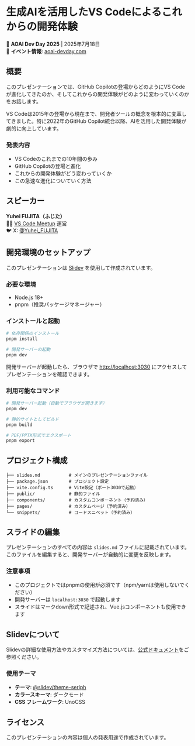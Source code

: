 # 生成AIを活用したVS Codeによるこれからの開発体験

📅 **AOAI Dev Day 2025** | 2025年7月18日  
🎯 **イベント情報**: [aoai-devday.com](https://aoai-devday.com/)

## 概要

このプレゼンテーションでは、GitHub Copilotの登場からどのようにVS Codeが進化してきたのか、そしてこれからの開発体験がどのように変わっていくのかをお話します。

VS Codeは2015年の登場から現在まで、開発者ツールの概念を根本的に変革してきました。特に2022年のGitHub Copilot統合以降、AIを活用した開発体験が劇的に向上しています。

### 発表内容
- VS Codeのこれまでの10年間の歩み
- GitHub Copilotの登場と進化
- これからの開発体験がどう変わっていくか
- この急速な進化についていく方法

## スピーカー

**Yuhei FUJITA（ふじた）**  
🏃‍♂️ [VS Code Meetup](https://vscode.connpass.com/) 運営  
🐦 X: [@Yuhei_FUJITA](https://x.com/Yuhei_FUJITA)

## 開発環境のセットアップ

このプレゼンテーションは [Slidev](https://github.com/slidevjs/slidev) を使用して作成されています。

### 必要な環境
- Node.js 18+ 
- pnpm（推奨パッケージマネージャー）

### インストールと起動

```bash
# 依存関係のインストール
pnpm install

# 開発サーバーの起動
pnpm dev
```

開発サーバーが起動したら、ブラウザで <http://localhost:3030> にアクセスしてプレゼンテーションを確認できます。

### 利用可能なコマンド

```bash
# 開発サーバー起動（自動でブラウザが開きます）
pnpm dev

# 静的サイトとしてビルド
pnpm build

# PDF/PPTX形式でエクスポート
pnpm export
```

## プロジェクト構成

```
├── slides.md           # メインのプレゼンテーションファイル
├── package.json        # プロジェクト設定
├── vite.config.ts      # Vite設定（ポート3030で起動）
├── public/             # 静的ファイル
├── components/         # カスタムコンポーネント（予約済み）
├── pages/              # カスタムページ（予約済み）
└── snippets/           # コードスニペット（予約済み）
```

## スライドの編集

プレゼンテーションのすべての内容は `slides.md` ファイルに記載されています。このファイルを編集すると、開発サーバーが自動的に変更を反映します。

### 注意事項
- このプロジェクトではpnpmの使用が必須です（npm/yarnは使用しないでください）
- 開発サーバーは `localhost:3030` で起動します
- スライドはマークdown形式で記述され、Vue.jsコンポーネントも使用できます

## Slidevについて

Slidevの詳細な使用方法やカスタマイズ方法については、[公式ドキュメント](https://sli.dev/)をご参照ください。

### 使用テーマ
- **テーマ**: [@slidev/theme-seriph](https://github.com/slidevjs/slidev/tree/main/packages/theme-seriph)
- **カラースキーマ**: ダークモード
- **CSS フレームワーク**: UnoCSS

## ライセンス

このプレゼンテーションの内容は個人の発表用途で作成されています。
